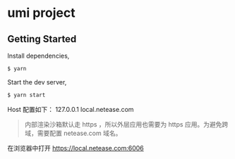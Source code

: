 # umi project

## Getting Started

Install dependencies,

```bash
$ yarn
```

Start the dev server,

```bash
$ yarn start
```

Host 配置如下：
127.0.0.1 local.netease.com

> 内部渲染沙箱默认走 https ，所以外层应用也需要为 https 应用。为避免跨域，需要配置 netease.com 域名。

在浏览器中打开 https://local.netease.com:6006

